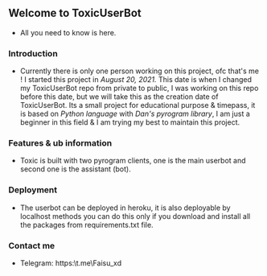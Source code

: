 ## Welcome to ToxicUserBot

* All you need to know is here.

### Introduction

* Currently there is only one person working on this project, ofc that's me ! I started this project in _August 20, 2021._ This date is when I changed my ToxicUserBot repo from private to public, I was working on this repo before this date, but we will take this as the creation date of ToxicUserBot.
Its a small project for educational purpose & timepass, it is based on _Python language_ with _Dan's pyrogram library_, I am just a beginner in this field & I am trying my best to maintain this project.


### Features & ub information

* Toxic is built with two pyrogram clients, one is the main userbot and second one is the assistant (bot).


### Deployment

* The userbot can be deployed in heroku, it is also deployable by localhost methods you can do this only if you download and install all the packages from requirements.txt file.


### Contact me 

* Telegram: https:\\t.me\Faisu_xd
